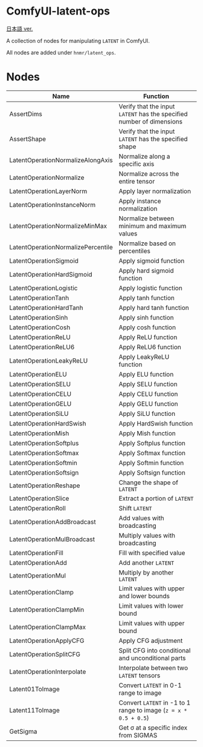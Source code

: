 # ComfyUI-latent-ops

[日本語 ver.](./README_ja.md)

A collection of nodes for manipulating `LATENT` in ComfyUI.

All nodes are added under `hnmr/latent_ops`.

# Nodes

| Name | Function |
| --- | --- |
| AssertDims | Verify that the input `LATENT` has the specified number of dimensions |
| AssertShape | Verify that the input `LATENT` has the specified shape |
| LatentOperationNormalizeAlongAxis | Normalize along a specific axis |
| LatentOperationNormalize | Normalize across the entire tensor |
| LatentOperationLayerNorm | Apply layer normalization |
| LatentOperationInstanceNorm | Apply instance normalization |
| LatentOperationNormalizeMinMax | Normalize between minimum and maximum values |
| LatentOperationNormalizePercentile | Normalize based on percentiles |
| LatentOperationSigmoid | Apply sigmoid function |
| LatentOperationHardSigmoid | Apply hard sigmoid function |
| LatentOperationLogistic | Apply logistic function |
| LatentOperationTanh | Apply tanh function |
| LatentOperationHardTanh | Apply hard tanh function |
| LatentOperationSinh | Apply sinh function |
| LatentOperationCosh | Apply cosh function |
| LatentOperationReLU | Apply ReLU function |
| LatentOperationReLU6 | Apply ReLU6 function |
| LatentOperationLeakyReLU | Apply LeakyReLU function |
| LatentOperationELU | Apply ELU function |
| LatentOperationSELU | Apply SELU function |
| LatentOperationCELU | Apply CELU function |
| LatentOperationGELU | Apply GELU function |
| LatentOperationSiLU | Apply SiLU function |
| LatentOperationHardSwish | Apply HardSwish function |
| LatentOperationMish | Apply Mish function |
| LatentOperationSoftplus | Apply Softplus function |
| LatentOperationSoftmax | Apply Softmax function |
| LatentOperationSoftmin | Apply Softmin function |
| LatentOperationSoftsign | Apply Softsign function |
| LatentOperationReshape | Change the shape of `LATENT` |
| LatentOperationSlice | Extract a portion of `LATENT` |
| LatentOperationRoll | Shift `LATENT` |
| LatentOperationAddBroadcast | Add values with broadcasting |
| LatentOperationMulBroadcast | Multiply values with broadcasting |
| LatentOperationFill | Fill with specified value |
| LatentOperationAdd | Add another `LATENT` |
| LatentOperationMul | Multiply by another `LATENT` |
| LatentOperationClamp | Limit values with upper and lower bounds |
| LatentOperationClampMin | Limit values with lower bound |
| LatentOperationClampMax | Limit values with upper bound |
| LatentOperationApplyCFG | Apply CFG adjustment |
| LatentOperationSplitCFG | Split CFG into conditional and unconditional parts |
| LatentOperationInterpolate | Interpolate between two `LATENT` tensors |
| Latent01ToImage | Convert `LATENT` in 0-1 range to image |
| Latent11ToImage | Convert `LATENT` in -1 to 1 range to image (`z = x * 0.5 + 0.5`) |
| GetSigma | Get σ at a specific index from SIGMAS |
